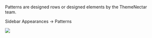 Patterns are designed rows or designed elements by the ThemeNectar team.

Sidebar Appearances -> Patterns

![](pvKeA74.png)

